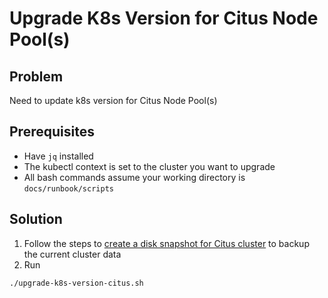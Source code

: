 # Upgrade K8s Version for Citus Node Pool(s)

## Problem

Need to update k8s version for Citus Node Pool(s)

## Prerequisites

- Have `jq` installed
- The kubectl context is set to the cluster you want to upgrade
- All bash commands assume your working directory is `docs/runbook/scripts`

## Solution

1. Follow the steps to [create a disk snapshot for Citus cluster](./create-disk-snapshot-for-citus-cluster.md)
   to backup the current cluster data
2.  Run
   ```bash
   ./upgrade-k8s-version-citus.sh
   ```

